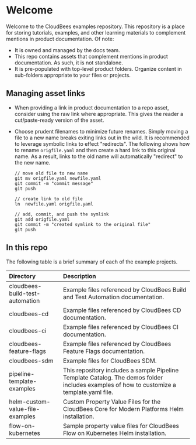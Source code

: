 # Welcome
Welcome to the CloudBees examples repository. This repository is a place for storing tutorials, examples, and other learning materials to complement mentions in product documentation.
Of note:

* It is owned and managed by the docs team.
* This repo contains assets that complement mentions in product documentation.  As such, it is not standalone.
* It is pre-populated with top-level product folders. Organize content in sub-folders appropriate to your files or projects.

## Managing asset links
* When providing a link in product documentation to a repo asset, consider using the raw link where appropriate. This gives the reader a cut/paste-ready version of the asset.
* Choose prudent filenames to minimize future renames. Simply moving a file to a new name breaks exiting links out in the wild. It is recommended to leverage symbolic links to effect "redirects". The following shows how to rename `origfile.yaml` and then create a hard link to this original name. As a result, links to the old name will automatically "redirect" to the new name.

  ```shell
  // move old file to new name
  git mv origfile.yaml newfile.yaml
  git commit -m "commit message"
  git push

  // create link to old file
  ln  newfile.yaml origfile.yaml

  // add, commit, and push the symlink
  git add origfile.yaml
  git commit -m "created symlink to the original file"
  git push
  ```

## In this repo
The following table is a brief summary of each of the example projects.

|Directory|Description  |
|:---|:---|
|cloudbees-build-test-automation|Example files referenced by CloudBees Build and Test Automation documentation.|
|cloudbees-cd|Example files referenced by CloudBees CD documentation.|
|cloudbees-ci|Example files referenced by CloudBees CI documentation.|
|cloudbees-feature-flags|Example files referenced by CloudBees Feature Flags documentation.|
|cloudbees-sdm|Example files for CloudBees SDM.|
|pipeline-template-examples|This repository includes a sample Pipeline Template Catalog. The demos folder includes examples of how to customize a template.yaml file.|
|helm-custom-value-file-examples|Custom Property Value Files for the CloudBees Core for Modern Platforms Helm installation.|
|flow-on-kubernetes|Sample property value files for CloudBees Flow on Kubernetes Helm installation.|
